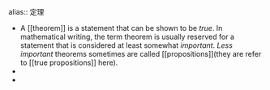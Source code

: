 alias:: 定理

- A [[theorem]] is a statement that can be shown to be *true*. In mathematical writing, the term theorem is usually reserved for a statement that is considered at least somewhat *important*. *Less important* theorems sometimes are called [[propositions]](they are refer to [[true propositions]] here).
-
-